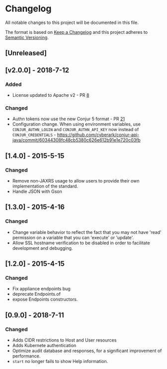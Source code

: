 # Changelog
All notable changes to this project will be documented in this file.

The format is based on [Keep a Changelog](http://keepachangelog.com/en/1.0.0/)
and this project adheres to [Semantic Versioning](http://semver.org/spec/v2.0.0.html).

## [Unreleased]

## [v2.0.0] - 2018-7-12
### Added
- License updated to Apache v2 - PR [8](https://github.com/cyberark/conjur-api-java/pull/8)
### Changed
- Authn tokens now use the new Conjur 5 format - PR [21](https://github.com/cyberark/conjur-api-java/pull/21)
- Configuration change. When using environment variables, use `CONJUR_AUTHN_LOGIN` and `CONJUR_AUTHN_API_KEY` now
    instead of `CONJUR_CREDENTIALS` - https://github.com/cyberark/conjur-api-java/commit/60344308fc48cb5380c626e612b91e1e720c03fb

## [1.4.0] - 2015-5-15
### Changed
- Remove non-JAXRS usage to allow users to provide their own implementation of the standard.
- Handle JSON with Gson

## [1.3.0] - 2015-4-16
### Changed
- Change variable behavior to reflect the fact that you may not have 'read' permission on 
a variable that you can 'execute' or 'update'.
- Allow SSL hostname verification to be disabled in order to facilitate development and debugging.

## [1.2.0] - 2015-4-15
### Changed
- Fix appliance endpoints bug
- deprecate Endpoints.of
- expose Endpoints constructors.

## [0.9.0] - 2018-7-11
### Changed
- Adds CIDR restrictions to Host and User resources
- Adds Kubernete authentication
- Optimize audit database and responses, for a significant improvement of performance.
- `start` no longer fails to show Help information.
